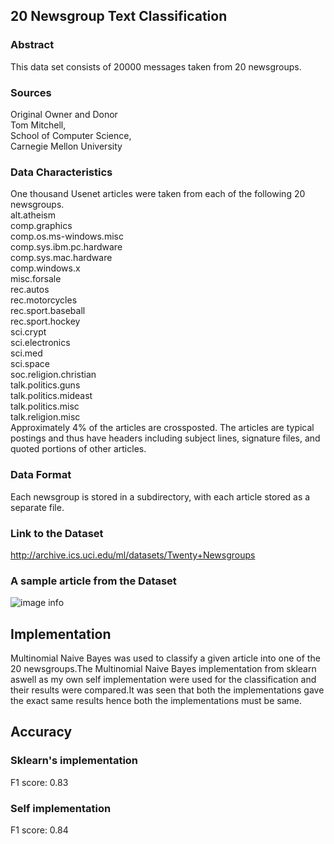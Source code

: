## 20 Newsgroup Text Classification

### Abstract
This data set consists of 20000 messages taken from 20 newsgroups.
### Sources
Original Owner and Donor<br/>
Tom Mitchell,<br/>
School of Computer Science,<br/>
Carnegie Mellon University
### Data Characteristics
One thousand Usenet articles were taken from each of the following 20 newsgroups.<br/>
    alt.atheism<br/>
    comp.graphics<br/>
    comp.os.ms-windows.misc<br/>
    comp.sys.ibm.pc.hardware<br/>
    comp.sys.mac.hardware<br/>
    comp.windows.x<br/>
    misc.forsale<br/>
    rec.autos<br/>
    rec.motorcycles<br/>
    rec.sport.baseball<br/>
    rec.sport.hockey<br/>
    sci.crypt<br/>
    sci.electronics<br/>
    sci.med<br/>
    sci.space<br/>
    soc.religion.christian<br/>
    talk.politics.guns<br/>
    talk.politics.mideast<br/>
    talk.politics.misc<br/>
    talk.religion.misc<br/>
Approximately 4% of the articles are crossposted. The articles are typical postings and thus have headers including subject lines, signature files, and quoted portions of other articles.
### Data Format
Each newsgroup is stored in a subdirectory, with each article stored as a separate file.
### Link to the Dataset
http://archive.ics.uci.edu/ml/datasets/Twenty+Newsgroups
### A sample article from the Dataset
![image info](./0.png)

## Implementation
Multinomial Naive Bayes was used to classify a given article into one of the 20 newsgroups.The Multinomial Naive Bayes implementation from sklearn aswell as my own self implementation were used for the classification and their results were compared.It was seen that both the implementations gave the exact same results hence both the implementations must be same.
## Accuracy
### Sklearn's implementation
F1 score: 0.83
### Self implementation
F1 score: 0.84